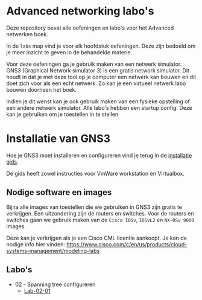 # Advanced networking labo's

Deze repository bevat alle oefeningen en labo's voor het Advanced netwerken boek. 

In de `labs` map vind je voor elk hoofdstuk oefeningen. Deze zijn bedoeld om je meer inzicht te geven in de behandelde materie.

Voor deze oefeningen ga je gebruik maken van een netwerk simulator. GNS3 (Graphical Network simulator 3) is een gratis network simulator. Dit houdt in dat je met deze tool op je computer een netwerk kan bouwen en dit doet zich voor als een echt netwerk. Zo kan je een virtueel netwerk labo bouwen doorheen het boek.

Indien je dit wenst kan je ook gebruik maken van een fysieke opstelling of een andere netwerk simulator. Alle labo's hebben een startup config. Deze kan je gebruiken om je toestellen in te stellen

# Installatie van GNS3
Hoe je GNS3 moet installeren en configureren vind je terug in de [installatie gids](https://github.com/epiecs/basic-networking-labs/blob/master/installation/gns3.md). 

De gids heeft zowel instructies voor VmWare workstation en Virtualbox.

## Nodige software en images

Bijna alle images van toestellen die we gebruiken in GNS3 zijn gratis te verkrijgen. Een uitzondering zijn de routers en switches. Voor de routers en switches gaan we gebruik maken van de `Cisco IOSv`, `IOSvL2` en `NX-OSv 9000` images. 

Deze kan je verkrijgen als je een Cisco CML licentie aankoopt. Je kan de nodige info hier vinden: https://www.cisco.com/c/en/us/products/cloud-systems-management/modeling-labs

## Labo's

-   02 - Spanning tree configureren
    - [Lab-02-01](labs/hoofdstuk-02/lab-02-01.md)  